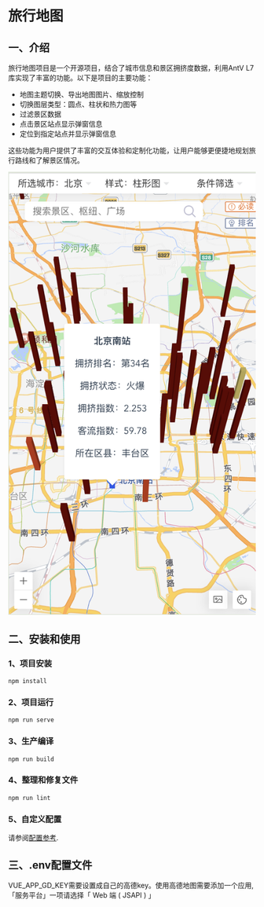 # 旅行地图

## 一、介绍
旅行地图项目是一个开源项目，结合了城市信息和景区拥挤度数据，利用AntV L7库实现了丰富的功能。以下是项目的主要功能：

- 地图主题切换、导出地图图片、缩放控制
- 切换图层类型：圆点、柱状和热力图等
- 过滤景区数据
- 点击景区站点显示弹窗信息
- 定位到指定站点并显示弹窗信息

这些功能为用户提供了丰富的交互体验和定制化功能，让用户能够更便捷地规划旅行路线和了解景区情况。

![示例图片](/public/travel-map.png)
## 二、安装和使用
### 1、项目安装
```
npm install
```

### 2、项目运行
```
npm run serve
```

### 3、生产编译
```
npm run build
```

### 4、整理和修复文件
```
npm run lint
```

### 5、自定义配置
请参阅[配置参考](https://cli.vuejs.org/config/).

## 三、.env配置文件
VUE_APP_GD_KEY需要设置成自己的高德key。使用高德地图需要添加一个应用,「服务平台」一项请选择「 Web 端 ( JSAPI ) 」

